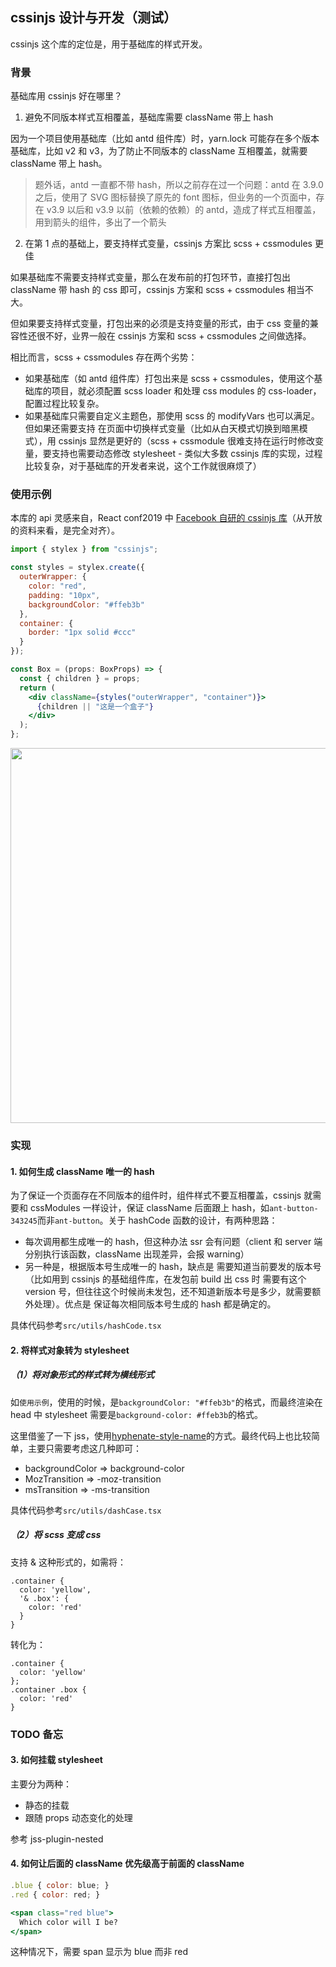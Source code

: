 ## cssinjs 设计与开发（测试）

cssinjs 这个库的定位是，用于基础库的样式开发。

### 背景

基础库用 cssinjs 好在哪里？

1. 避免不同版本样式互相覆盖，基础库需要 className 带上 hash

因为一个项目使用基础库（比如 antd 组件库）时，yarn.lock 可能存在多个版本基础库，比如 v2 和 v3，为了防止不同版本的 className 互相覆盖，就需要 className 带上 hash。

> 题外话，antd 一直都不带 hash，所以之前存在过一个问题：antd 在 3.9.0 之后，使用了 SVG 图标替换了原先的 font 图标，但业务的一个页面中，存在 v3.9 以后和 v3.9 以前（依赖的依赖）的 antd，造成了样式互相覆盖，用到箭头的组件，多出了一个箭头

2. 在第 1 点的基础上，要支持样式变量，cssinjs 方案比 scss + cssmodules 更佳

如果基础库不需要支持样式变量，那么在发布前的打包环节，直接打包出 className 带 hash 的 css 即可，cssinjs 方案和 scss + cssmodules 相当不大。

但如果要支持样式变量，打包出来的必须是支持变量的形式，由于 css 变量的兼容性还很不好，业界一般在 cssinjs 方案和 scss + cssmodules 之间做选择。

相比而言，scss + cssmodules 存在两个劣势：

- 如果基础库（如 antd 组件库）打包出来是 scss + cssmodules，使用这个基础库的项目，就必须配置 scss loader 和处理 css modules 的 css-loader，配置过程比较复杂。
- 如果基础库只需要自定义主题色，那使用 scss 的 modifyVars 也可以满足。但如果还需要支持 在页面中切换样式变量（比如从白天模式切换到暗黑模式），用 cssinjs 显然是更好的（scss + cssmodule 很难支持在运行时修改变量，要支持也需要动态修改 stylesheet - 类似大多数 cssinjs 库的实现，过程比较复杂，对于基础库的开发者来说，这个工作就很麻烦了）

### 使用示例

本库的 api 灵感来自，React conf2019 中 [Facebook 自研的 cssinjs 库](https://conf.reactjs.org/event.html?frank)（从开放的资料来看，是完全对齐）。

```jsx
import { stylex } from "cssinjs";

const styles = stylex.create({
  outerWrapper: {
    color: "red",
    padding: "10px",
    backgroundColor: "#ffeb3b"
  },
  container: {
    border: "1px solid #ccc"
  }
});

const Box = (props: BoxProps) => {
  const { children } = props;
  return (
    <div className={styles("outerWrapper", "container")}>
      {children || "这是一个盒子"}
    </div>
  );
};
```

<img src="https://user-images.githubusercontent.com/8243326/73650745-d2588000-46bd-11ea-89ee-a87aebf96fea.png" width="600px" />

### 实现

#### 1. 如何生成 className 唯一的 hash

为了保证一个页面存在不同版本的组件时，组件样式不要互相覆盖，cssinjs 就需要和 cssModules 一样设计，保证 className 后面跟上 hash，如`ant-button-343245`而非`ant-button`。关于 hashCode 函数的设计，有两种思路：

- 每次调用都生成唯一的 hash，但这种办法 ssr 会有问题（client 和 server 端分别执行该函数，className 出现差异，会报 warning）
- 另一种是，根据版本号生成唯一的 hash，缺点是 需要知道当前要发的版本号（比如用到 cssinjs 的基础组件库，在发包前 build 出 css 时 需要有这个 version 号，但往往这个时候尚未发包，还不知道新版本号是多少，就需要额外处理）。优点是 保证每次相同版本号生成的 hash 都是确定的。

具体代码参考`src/utils/hashCode.tsx`

#### 2. 将样式对象转为 stylesheet

##### （1）将对象形式的样式转为横线形式

如`使用示例`，使用的时候，是`backgroundColor: "#ffeb3b"`的格式，而最终渲染在 head 中 stylesheet 需要是`background-color: #ffeb3b`的格式。

这里借鉴了一下 jss，使用[hyphenate-style-name](https://github.com/rexxars/hyphenate-style-name/blob/master/test/hyphenate-style-name.test.js)的方式。最终代码上也比较简单，主要只需要考虑这几种即可：

- backgroundColor => background-color
- MozTransition => -moz-transition
- msTransition => -ms-transition

具体代码参考`src/utils/dashCase.tsx`

##### （2）将 scss 变成 css

支持 & 这种形式的，如需将：

```
.container {
  color: 'yellow',
  '& .box': {
    color: 'red'
  }
}
```

转化为：

```
.container {
  color: 'yellow'
};
.container .box {
  color: 'red'
}
```

### TODO 备忘

#### 3. 如何挂载 stylesheet

主要分为两种：

- 静态的挂载
- 跟随 props 动态变化的处理

参考 jss-plugin-nested

#### 4. 如何让后面的 className 优先级高于前面的 className

```jsx
.blue { color: blue; }
.red { color: red; }

<span class="red blue">
  Which color will I be?
</span>
```

这种情况下，需要 span 显示为 blue 而非 red
